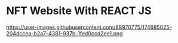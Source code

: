 # NFT Website With REACT JS

https://user-images.githubusercontent.com/88970775/174685025-204dccea-b2a7-4381-937b-1fed0ccd2ee1.png                                                                                                                                                                                           
